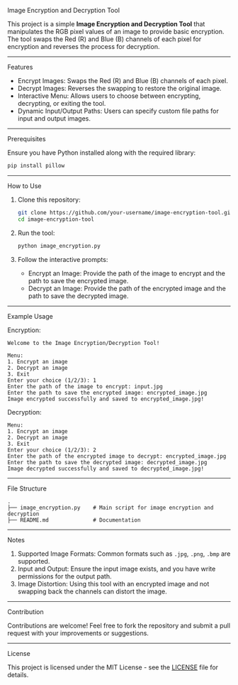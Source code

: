 Image Encryption and Decryption Tool

This project is a simple **Image Encryption and Decryption Tool** that manipulates the RGB pixel values of an image to provide basic encryption. The tool swaps the Red (R) and Blue (B) channels of each pixel for encryption and reverses the process for decryption.

---

Features

- Encrypt Images: Swaps the Red (R) and Blue (B) channels of each pixel.
- Decrypt Images: Reverses the swapping to restore the original image.
- Interactive Menu: Allows users to choose between encrypting, decrypting, or exiting the tool.
- Dynamic Input/Output Paths: Users can specify custom file paths for input and output images.

---

Prerequisites

Ensure you have Python installed along with the required library:

```bash
pip install pillow
```

---

How to Use

1. Clone this repository:
   ```bash
   git clone https://github.com/your-username/image-encryption-tool.git
   cd image-encryption-tool
   ```

2. Run the tool:
   ```bash
   python image_encryption.py
   ```

3. Follow the interactive prompts:
   - Encrypt an Image: Provide the path of the image to encrypt and the path to save the encrypted image.
   - Decrypt an Image: Provide the path of the encrypted image and the path to save the decrypted image.

---

Example Usage

Encryption:
```plaintext
Welcome to the Image Encryption/Decryption Tool!

Menu:
1. Encrypt an image
2. Decrypt an image
3. Exit
Enter your choice (1/2/3): 1
Enter the path of the image to encrypt: input.jpg
Enter the path to save the encrypted image: encrypted_image.jpg
Image encrypted successfully and saved to encrypted_image.jpg!
```

Decryption:
```plaintext
Menu:
1. Encrypt an image
2. Decrypt an image
3. Exit
Enter your choice (1/2/3): 2
Enter the path of the encrypted image to decrypt: encrypted_image.jpg
Enter the path to save the decrypted image: decrypted_image.jpg
Image decrypted successfully and saved to decrypted_image.jpg!
```

---

File Structure

```plaintext
.
├── image_encryption.py    # Main script for image encryption and decryption
├── README.md              # Documentation
```

---

Notes

1. Supported Image Formats: Common formats such as `.jpg`, `.png`, `.bmp` are supported.
2. Input and Output: Ensure the input image exists, and you have write permissions for the output path.
3. Image Distortion: Using this tool with an encrypted image and not swapping back the channels can distort the image.

---

Contribution

Contributions are welcome! Feel free to fork the repository and submit a pull request with your improvements or suggestions.

---

License

This project is licensed under the MIT License - see the [LICENSE](LICENSE) file for details.
